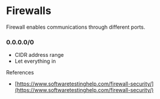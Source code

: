 # Firewalls

Firewall enables communications through different ports.

### 0.0.0.0/0

* CIDR address range
* Let everything in

References

* [https://www.softwaretestinghelp.com/firewall-security/](https://www.softwaretestinghelp.com/firewall-security/)


